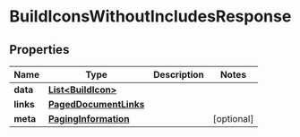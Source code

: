 

# BuildIconsWithoutIncludesResponse


## Properties

| Name | Type | Description | Notes |
|------------ | ------------- | ------------- | -------------|
|**data** | [**List&lt;BuildIcon&gt;**](BuildIcon.md) |  |  |
|**links** | [**PagedDocumentLinks**](PagedDocumentLinks.md) |  |  |
|**meta** | [**PagingInformation**](PagingInformation.md) |  |  [optional] |



